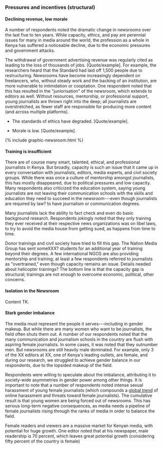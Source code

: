 ### Pressures and incentives (structural)

#### Declining revenue, low morale

A number of respondents noted the dramatic change in newsrooms over the last five to ten years. While capacity, ethics, and pay are perennial issues for many in media around the world, the profession as a whole in Kenya has suffered a noticeable decline, due to the economic pressures and government attacks.

The withdrawal of government advertising revenue was regularly cited as leading to the loss of thousands of jobs. [Quote/example]. For example, the researchers heard that the Standard had laid off 1,500 people due to restructuring. Newsrooms have become increasingly dependent on freelancers, who, without steady work and the backing of an institution, are more vulnerable to intimidation or cooptation. One respondent noted that this has resulted in the "juniorisation" of the newsroom, which extends to editors as well. Without resources, mentorship, or professional support, young journalists are thrown right into the deep; all journalists are overstretched, as fewer staff are responsible for producing more content (and across multiple platforms).

- The standards of ethics have degraded. [Quote/example].

- Morale is low. [Quote/example].

<div class="fullWidth">
  {% include graphic-newsroom.html %}
</div>

#### Training is insufficient

There are of course many smart, talented, ethical, and professional journalists in Kenya. But broadly, capacity is such an issue that it came up in every conversation with journalists, editors, media experts, and civil society groups. While there was once a culture of mentorship amongst journalists, this has mostly disappeared, due to political pressures and low capacity. Many respondents also criticized the education system, saying young journalists are not leaving their communication schools with the skills and education they need to succeed in the newsroom---even though journalists are required by law? to have journalism or communication degrees.

Many journalists lack the ability to fact check and even do basic background research. Respondents jokingly noted that they only training they ever received at their respective news organizations was on libel laws, to try to avoid the media house from getting sued, as happens from time to time.

Donor trainings and civil society have tried to fill this gap. The Nation Media Group has sent someXXX? students for an additional year of training beyond their degrees. A few international NGOS are also providing mentorship and training; at least a few respondents referred to journalists as "overtrained," even though capacity remains an issue. Details needed about helicopter trainings? The bottom line is that the capacity gap is structural; trainings are not enough to overcome economic, political, other concerns.

#### Isolation in the Newsroom

Content TK.

#### Stark gender imbalance

The media must represent the people it serves---including in gender makeup. But while there are many women who want to be journalists, the field often shuts them out. A number of our respondents noted that the many communication and journalism schools in the country are flush with aspiring female journalists. In some cases, it was noted that they outnumber men. But newsrooms are still heavily male dominated. For example, only 3 of the XX editors at XX, one of Kenya's leading outlets, are female, and during our research, we struggled to achieve gender balance in our respondents, due to the lopsided makeup of the field.

Respondents were willing to speculate about the imbalance, attributing it to society-wide asymmetries in gender power among other things. It is important to note that a number of respondents noted intense sexual harassment of young female journalists (which compounds a [global trend](https://ijnet.org/en/blog/how-newsrooms-can-fight-online-harassment-targeting-female-journalists) of online harassment and threats toward female journalists). The cumulative result is that young women are being forced out of newsrooms. This has serious long-term negative consequences, as media needs a pipeline of female journalists rising through the ranks of media in order to balance the field.

Female readers and viewers are a massive market for Kenyan media, with potential for huge growth. One editor noted that at his newspaper, male readership is 70 percent, which leaves great potential growth (considering fifty percent of the country is female)
